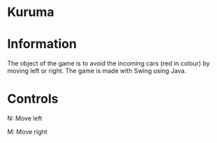 # Kuruma

# Information

The object of the game is to avoid the incoming cars (red in colour) by moving left or right.
The game is made with Swing using Java.

# Controls
N: Move left

M: Move right
